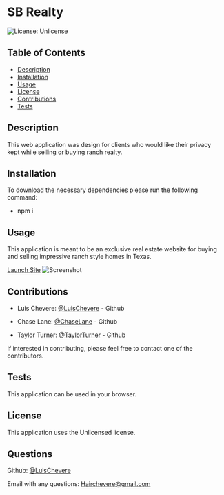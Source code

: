 # SB Realty

![License: Unlicense](https://img.shields.io/badge/license-Unlicense-blue.svg)

  ## Table of Contents
  - [Description](#description)
  - [Installation](#installation)
  - [Usage](#usage)
  - [License](#license)
  - [Contributions](#contributions)
  - [Tests](#tests)

## Description
  This web application was design for clients who would like their privacy kept while selling or buying ranch realty.

  ## Installation
  To download the necessary dependencies please run the following command:
  - npm i 

  ## Usage
  This application is meant to be an exclusive real estate website for buying and selling impressive ranch style homes in Texas.

  [Launch Site]()
  ![Screenshot]()

  ## Contributions
  - Luis Chevere: [@LuisChevere](https://github.com/LuisChevere) - Github

  - Chase Lane: [@ChaseLane](https://github.com/Chase-Lane) - Github

  - Taylor Turner: [@TaylorTurner](https://github.com/Bonee94) - Github
  
  If interested in contributing, please feel free to contact one of the contributors.

  ## Tests
  This application can be used in your browser.
  
  ## License
  This application uses the Unlicensed license.


  ## Questions
  Github: [@LuisChevere](https://github.com/LuisChevere)
  
  Email with any questions: Hairchevere@gmail.com

  
